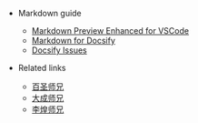 - Markdown guide
    - [Markdown Preview Enhanced for VSCode](https://leetah666.github.io/Notes/mpe_guide)
    - [Markdown for Docsify](https://docsify.js.org/#/)
    - [Docsify Issues](docsify_issues.md)

- Related links
    - [百圣师兄](https://hbs2000.github.io/Gpaper/#/)
    - [大成师兄](https://ligang19999.github.io/115/#/)
    - [李煌师兄](https://leetah666.github.io/Notes/#/)